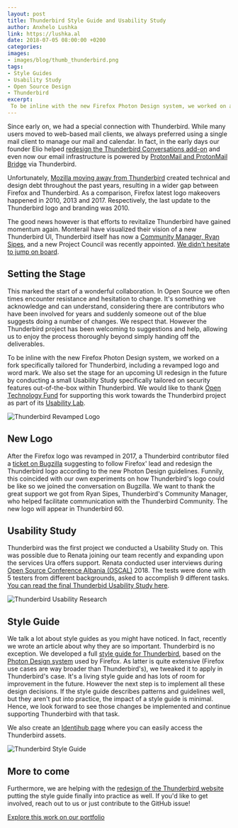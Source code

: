 ```yaml
---
layout: post
title: Thunderbird Style Guide and Usability Study
author: Anxhelo Lushka
link: https://lushka.al
date: 2018-07-05 08:00:00 +0200
categories:
images: 
- images/blog/thumb_thunderbird.png
tags:
- Style Guides
- Usability Study
- Open Source Design
- Thunderbird
excerpt:
 To be inline with the new Firefox Photon Design system, we worked on a fork specifically tailored for Thunderbird, including a revamped logo and word mark. We also set the stage for an upcoming UI redesign in the future by conducting a small Usability Study specifically tailored on security features out-of-the-box within Thunderbird.[…]
---
```


Since early on, we had a special connection with Thunderbird. While many users moved to web-based mail clients, we always preferred using a single mail client to manage our mail and calendar. In fact, in the early days our founder Elio helped [redesign the Thunderbird Conversations add-on](https://github.com/protz/thunderbird-conversations/issues/967) and even now our email infrastructure is powered by [ProtonMail and ProtonMail Bridge](https://protonmail.com/bridge/) via Thunderbird.

Unfortunately, [Mozilla moving away from Thunderbird](https://blog.mozilla.org/thunderbird/2017/05/thunderbirds-future-home/) created technical and design debt throughout the past years, resulting in a wider gap between Firefox and Thunderbird. As a comparison, Firefox latest logo makeovers happened in 2010, 2013 and 2017. Respectively, the last update to the Thunderbird logo and branding was 2010. 

The good news however is that efforts to revitalize Thunderbird have gained momentum again. Monterail have visualized their vision of a new Thunderbird UI, Thunderbird itself has now a [Community Manager, Ryan Sipes](https://twitter.com/ryanleesipes), and a new Project Council was recently appointed. [We didn't hesitate to jump on board](https://twitter.com/elioqoshi/status/972067552846319616). 

## Setting the Stage

This marked the start of a wonderful collaboration. In Open Source we often times encounter resistance and hesitation to change. It's something we acknowledge and can understand, considering there are contributors who have been involved for years and suddenly someone out of the blue suggests doing a number of changes. We respect that. However the Thunderbird project has been welcoming to suggestions and help, allowing us to enjoy the process thoroughly beyond simply handing off the deliverables. 

To be inline with the new Firefox Photon Design system, we worked on a fork specifically tailored for Thunderbird, including a revamped logo and word mark. We also set the stage for an upcoming UI redesign in the future by conducting a small Usability Study specifically tailored on security features out-of-the-box within Thunderbird. We would like to thank [Open Technology Fund](https://opentech.fund) for supporting this work towards the Thunderbird project as part of its [Usability Lab](https://ura.design/2018/03/12/ura-now-part-open-tech-funds-usability-lab).

![Thunderbird Revamped Logo](/images/projects/thunderbird_logo.png)

## New Logo
After the Firefox logo was revamped in 2017, a Thunderbird contributor filed a [ticket on Bugzilla](https://bugzilla.mozilla.org/show_bug.cgi?id=1404648) suggesting to follow Firefox' lead and redesign the Thunderbird logo according to the new Photon Design guidelines. Funnily, this coincided with our own experiments on how Thunderbird's logo could be like so we joined the conversation on Bugzilla. We want to thank the great support we got from Ryan Sipes, Thunderbird's Community Manager, who helped facilitate communication with the Thunderbird Community. The new logo will appear in Thunderbird 60.

## Usability Study
Thunderbird was the first project we conducted a Usability Study on. This was possible due to Renata joining our team recently and expanding upon the services Ura offers support. Renata conducted user interviews during [Open Source Conference Albania (OSCAL)](https://osc.al) 2018. The tests were done with 5 testers from different backgrounds, asked to accomplish 9 different tasks. [You can read the final Thunderbid Usability Study here](https://github.com/uracreative/works/raw/main/Thunderbird/Thunderbird%20Usability%20Study.pdf).

![Thunderbird Usability Research](/images/projects/thunderbird_1.png)

## Style Guide
We talk a lot about style guides as you might have noticed. In fact, recently we wrote an article about why they are so important. Thunderbird is no exception. We developed a full [style guide for Thunderbird](https://thunderbird.ura.design), based on the [Photon Design system](https://design.firefox.com) used by Firefox. As latter is quite extensive (Firefox use cases are way broader than Thunderbird's), we tweaked it to apply in Thunderbird's case. It's a living style guide and has lots of room for improvement in the future. However the next step is to implement all these design decisions. If the style guide describes patterns and guidelines well, but they aren't put into practice, the impact of a style guide is minimal. Hence, we look forward to see those changes be implemented and continue supporting Thunderbird with that task.

We also create an [Identihub page](https://demo.identihub.co/project/thunderbird#/) where you can easily access the Thunderbird assets.

![Thunderbird Style Guide](/images/projects/thunderbird_2.png)

## More to come
Furthermore, we are helping with the [redesign of the Thunderbird website](https://github.com/thundernest/thunderbird-website/issues/31) putting the style guide finally into practice as well. If you'd like to get involved, reach out to us or just contribute to the GitHub issue!

[Explore this work on our portfolio](https://ura.design/projects/thunderbird)

